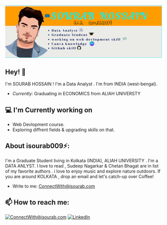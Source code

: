 <img src="./banner.PNG"  alt="isourab009 banner">


<h2>Hey! 👋</h2>



I'm SOURAB HOSSAIN ! I'm a Data Analyst . I'm from INDIA (west-bengal).
- <i>Currently:</i> Graduating in ECONOMICS from ALIAH UNIVERSTY  

<h2>💻 I'm Currently working on</h2>

- Web Devlopment course.
- Exploring diffrent fields & upgrading skills on that.




<h2> About isourab009⚡:</h2>

I'm a Graduate Student living in Kolkata (INDIA), ALIAH UNIVERSITY . I'm a DATA ANLYST. I love to read , Sudeep Nagarkar  & Chetan Bhagat are in list of my favorite authors . i love to enjoy music and explore nature outdoors. If you are around KOLKATA , drop an email and let's catch-up over Coffee!



              
 

- Write to me: [ConnectWith@isourab.com](prince009.hossain@gmail.com)

<h2>📫 How to reach me:</h2>

<a href="prince009.hossain@gmail.com">![ConnectWith@isourab.com](https://img.shields.io/badge/Gmail-D14836?style=for-the-badge&logo=gmail&logoColor=white)</a> <a href="https://www.linkedin.com/in/sourab009">![LinkedIn](https://img.shields.io/badge/LinkedIn-0077B5?style=for-the-badge&logo=linkedin&logoColor=white)</a>

